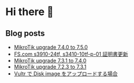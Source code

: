 # Hi there 👋

## Blog posts
<!-- BLOG-POST-LIST:START -->
- [MikroTik upgrade 7.4.0 to 7.5.0](https://blog.aoya6i.com/mikrotik-upgrade-740-to-750)
- [FS.com s3910-24tf, s3410-10tf-p-01 証明書更新](https://blog.aoya6i.com/fscom-s3910-24tf-s3410-10tf-p-01-certificate-update-from-2022)
- [MikroTik upgrade 7.3.1 to 7.4.0](https://blog.aoya6i.com/mikrotik-upgrade-731-to-740)
- [MikroTik upgrade 7.2.3 to 7.3.1](https://blog.aoya6i.com/mikrotik-crs310-1g-5s-4sin-upgrade-723-to-731)
- [Vultr で Disk image をアップロードする場合](https://blog.aoya6i.com/vultr-disk-image-to-qcow2-convert-and-upload)
<!-- BLOG-POST-LIST:END -->
